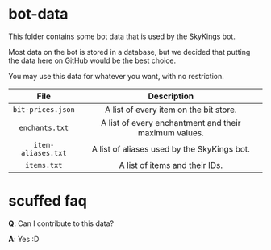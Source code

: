 # bot-data
This folder contains some bot data that is used by the SkyKings bot.

Most data on the bot is stored in a database, but we decided that putting the data here on GitHub would be the best choice.

You may use this data for whatever you want, with no restriction.

| File | Description |
|:----:|:-----------:|
| `bit-prices.json` | A list of every item on the bit store. |
| `enchants.txt` | A list of every enchantment and their maximum values. |
| `item-aliases.txt` | A list of aliases used by the SkyKings bot. | 
| `items.txt` | A list of items and their IDs. |

# scuffed faq

**Q**: Can I contribute to this data?

**A**: Yes :D

#

